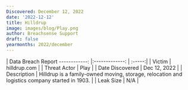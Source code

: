 ```yaml
---
Discovered: December 12, 2022
date: '2022-12-12'
title: Hilldrup
image: images/blog/Play.png
author: Breachsense Support
draft: false
yearmonths: 2022/december
---
```



| Data Breach Report
------------:     |:-------------:    | :-----:|
| Victim      | hilldrup.com      | 
| Threat Actor      | Play      | 
| Date Discovered      | Dec 12, 2022      | 
| Description      | Hilldrup is a family-owned moving, storage, relocation and logistics company started in 1903.      | 
| Leak Size      | N/A      | 

